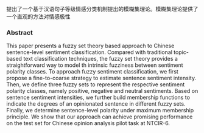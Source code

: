 提出了一个基于汉语句子等级情感分类机制提出的模糊集理论。模糊集理论提供了一个直观的方法对情感极性





### Abstract

This paper presents a fuzzy set theory based approach to Chinese sentence-level sentiment classification. Compared with traditional topic-based text classification techniques, the fuzzy set theory provides a straightforward way to model th intrinsic fuzziness between sentiment polarity classes. To approach fuzzy sentiment classification, we first propose a fine-to-coarse strategy to estimate sentence sentiment intensity. Then, we define three fuzzy sets to represent the respective sentiment polarity classes, namely positive, negative and neutral sentiments. Based on sentence sentiment intensities, we further build membership functions to indicate the degrees of an opinionated sentence in different fuzzy sets. Finally, we determine sentence-level polarity under maximum membership principle. We show that our approach can achieve promising performance on the test set for Chinese opinion analysis pilot task at NTCIR-6.



